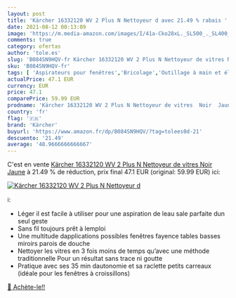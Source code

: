 ```yaml
---
layout: post
title: 'Kärcher 16332120 WV 2 Plus N Nettoyeur d avec 21.49 % rabais '
date: 2021-08-12 00:13:09
image: 'https://m.media-amazon.com/images/I/41a-Cko28xL._SL500_._SL400_.jpg'
comments: true
category: ofertas
author: 'tole.es'
slug: 'B084SN9HQV-fr Kärcher 16332120 WV 2 Plus N Nettoyeur de vitres Noir Jaune'
sku: 'B084SN9HQV-fr'
tags: [ 'Aspirateurs pour fenêtres','Bricolage','Outillage à main et électroportatif','Outils de nettoyage','kärcher', ]
actualPrice: 47.1 EUR
currency: EUR
price: 47.1
comparePrice: 59.99 EUR
prodname: 'Kärcher 16332120 WV 2 Plus N Nettoyeur de vitres  Noir  Jaune'
country: 'fr'
flag: '🇫🇷'
brand: 'Kärcher'
buyurl: 'https://www.amazon.fr/dp/B084SN9HQV/?tag=tolees0d-21'
descuento: '21.49'
average: '48.9666666666667'
---
```


C'est en vente [Kärcher 16332120 WV 2 Plus N Nettoyeur de vitres  Noir  Jaune](https://www.amazon.fr/dp/B084SN9HQV/?tag=tolees0d-21)  à  21.49 % de réduction, prix final  47.1 EUR (original: 59.99 EUR) ici:

[![Kärcher 16332120 WV 2 Plus N Nettoyeur d](https://m.media-amazon.com/images/I/41a-Cko28xL._SL500_._SL400_.jpg)](https://www.amazon.fr/dp/B084SN9HQV/?tag=tolees0d-21)

ℹ️:

- Léger il est facile à utiliser pour une aspiration de leau sale parfaite dun seul geste
- Sans fil toujours prêt à lemploi
- Une multitude dapplications possibles fenêtres fayence tables basses miroirs parois de douche
- Nettoyer les vitres en 3 fois moins de temps qu’avec une méthode traditionnelle Pour un résultat sans trace ni goutte
- Pratique avec ses 35 min dautonomie et sa raclette petits carreaux (idéale pour les fenêtres à croissillons)

[🛒 Achète-le!!](https://www.amazon.fr/dp/B084SN9HQV/?tag=tolees0d-21)
